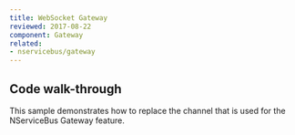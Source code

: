 ```yaml
---
title: WebSocket Gateway
reviewed: 2017-08-22
component: Gateway
related:
- nservicebus/gateway
---
```



## Code walk-through

This sample demonstrates how to replace the channel that is used for the NServiceBus Gateway feature.


